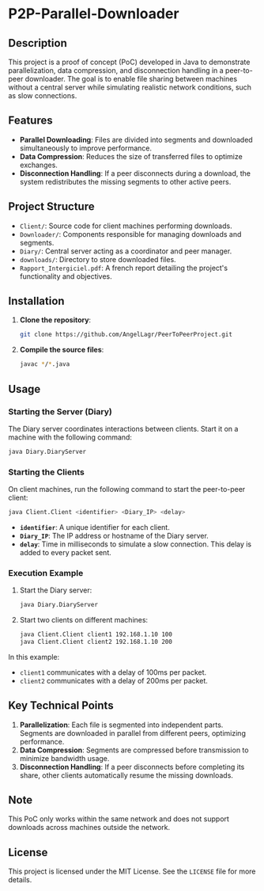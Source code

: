 # P2P-Parallel-Downloader

## Description

This project is a proof of concept (PoC) developed in Java to demonstrate parallelization, data compression, and disconnection handling in a peer-to-peer downloader. The goal is to enable file sharing between machines without a central server while simulating realistic network conditions, such as slow connections.

## Features

- **Parallel Downloading**: Files are divided into segments and downloaded simultaneously to improve performance.
- **Data Compression**: Reduces the size of transferred files to optimize exchanges.
- **Disconnection Handling**: If a peer disconnects during a download, the system redistributes the missing segments to other active peers.

## Project Structure

- `Client/`: Source code for client machines performing downloads.
- `Downloader/`: Components responsible for managing downloads and segments.
- `Diary/`: Central server acting as a coordinator and peer manager.
- `downloads/`: Directory to store downloaded files.
- `Rapport_Intergiciel.pdf`: A french report detailing the project's functionality and objectives.

## Installation

1. **Clone the repository**:

   ```bash
   git clone https://github.com/AngelLagr/PeerToPeerProject.git
   ```

2. **Compile the source files**:

   ```bash
   javac */*.java
   ```

## Usage

### Starting the Server (Diary)

The Diary server coordinates interactions between clients. Start it on a machine with the following command:

```bash
java Diary.DiaryServer
```

### Starting the Clients

On client machines, run the following command to start the peer-to-peer client:

```bash
java Client.Client <identifier> <Diary_IP> <delay>
```

- **`identifier`**: A unique identifier for each client.
- **`Diary_IP`**: The IP address or hostname of the Diary server.
- **`delay`**: Time in milliseconds to simulate a slow connection. This delay is added to every packet sent.

### Execution Example

1. Start the Diary server:

   ```bash
   java Diary.DiaryServer
   ```

2. Start two clients on different machines:

   ```bash
   java Client.Client client1 192.168.1.10 100
   java Client.Client client2 192.168.1.10 200
   ```

In this example:
- `client1` communicates with a delay of 100ms per packet.
- `client2` communicates with a delay of 200ms per packet.

## Key Technical Points

1. **Parallelization**: Each file is segmented into independent parts. Segments are downloaded in parallel from different peers, optimizing performance.
2. **Data Compression**: Segments are compressed before transmission to minimize bandwidth usage.
3. **Disconnection Handling**: If a peer disconnects before completing its share, other clients automatically resume the missing downloads.

## Note

This PoC only works within the same network and does not support downloads across machines outside the network.

## License

This project is licensed under the MIT License. See the `LICENSE` file for more details.

